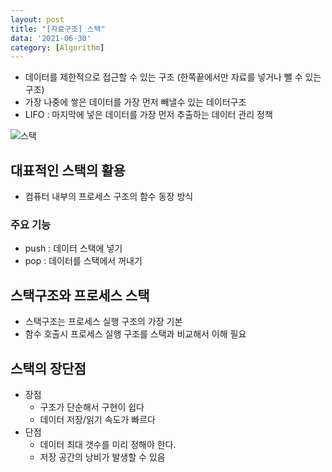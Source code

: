 ```yaml
---
layout: post
title: "[자료구조] 스택"
data: '2021-06-30'
category: [Algorithm]
---
```


- 데이터를 제한적으로 접근할 수 있는 구조 (한쪽끝에서만 자료를 넣거나 뺄 수 있는 구조)
- 가장 나중에 쌓은 데이터를 가장 먼저 빼낼수 있는 데이터구조
- LIFO : 마지막에 넣은 데이터를 가장 먼저 추출하는 데이터 관리 정책


![스택](https://blog.kakaocdn.net/dn/bcgR9A/btqSX70PCTe/dMSMQoJcZhDpq4sRRpu3A0/img.png)

## 대표적인 스택의 활용

- 컴퓨터 내부의 프로세스 구조의 함수 동장 방식

### 주요 기능 
- push : 데이터 스택에 넣기
- pop : 데이터를 스택에서 꺼내기 

## 스택구조와 프로세스 스택
- 스택구조는 프로세스 실행 구조의 가장 기본 
- 함수 호출시 프로세스 실행 구조를 스택과 비교해서 이해 필요 


## 스택의 장단점
- 장점 
  - 구조가 단순해서 구현이 쉽다
  - 데이터 저장/읽기 속도가 빠르다
- 단점
  - 데이터 최대 갯수를 미리 정해야 한다.
  - 저장 공간의 낭비가 발생할 수 있음 

